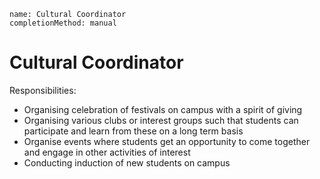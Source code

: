 ```ngMeta
name: Cultural Coordinator
completionMethod: manual
```

# Cultural Coordinator

Responsibilities:
- Organising celebration of festivals on campus with a spirit of giving 
- Organising various clubs or interest groups such that students can participate and learn from these on a long term basis
- Organise events where students get an opportunity to come together and engage in other activities of interest
- Conducting induction of new students on campus


